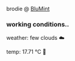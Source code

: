 brodie @ [BluMint](https://www.linkedin.com/company/blumint-io/)

<!--weather_start-->
### working conditions..

weather: few clouds ☁️

temp: 17.71 °C 👕

<!--weather_end-->
